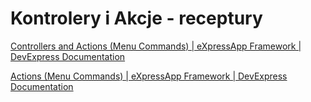 # Kontrolery i Akcje - receptury





[Controllers and Actions (Menu Commands) | eXpressApp Framework | DevExpress Documentation](https://docs.devexpress.com/eXpressAppFramework/112623/ui-construction/controllers-and-actions)



[Actions (Menu Commands) | eXpressApp Framework | DevExpress Documentation](https://docs.devexpress.com/eXpressAppFramework/112622/ui-construction/controllers-and-actions/actions)